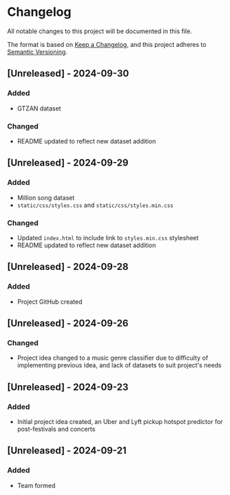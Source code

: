 # Changelog

All notable changes to this project will be documented in this file.

The format is based on [Keep a Changelog](https://keepachangelog.com/en/1.0.0/),
and this project adheres to [Semantic Versioning](https://semver.org/spec/v2.0.0.html).

## [Unreleased] - 2024-09-30

### Added
- GTZAN dataset

### Changed
- README updated to reflect new dataset addition

## [Unreleased] - 2024-09-29

### Added
- Million song dataset
- `static/css/styles.css` and `static/css/styles.min.css`

### Changed
- Updated `index.html` to include link to `styles.min.css` stylesheet
- README updated to reflect new dataset addition

## [Unreleased] - 2024-09-28

### Added
- Project GitHub created

## [Unreleased] - 2024-09-26

### Changed
- Project idea changed to a music genre classifier due to difficulty of implementing previous idea, and lack of datasets
to suit project's needs

## [Unreleased] - 2024-09-23

### Added
- Initial project idea created, an Uber and Lyft pickup hotspot predictor for post-festivals and concerts

## [Unreleased] - 2024-09-21

### Added
- Team formed